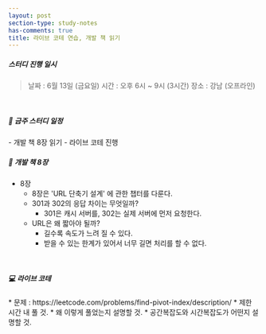 ```yaml
---
layout: post
section-type: study-notes
has-comments: true
title: 라이브 코테 연습, 개발 책 읽기
---
```


<h5> 스터디 진행 일시</h5>
<blockquote>날짜 : 6월 13일 (금요일)    
시간 : 오후 6시 ~ 9시 (3시간)   
장소 : 강남 (오프라인)
</blockquote>

<br>

<h5> 🔧 금주 스터디 일정 </h5>
- 개발 책 8장 읽기
- 라이브 코테 진행 


<br>

<h5> 📖 개발 책 8장  </h5>  

* 8장 
    * 8장은 'URL 단축기 설계' 에 관한 챕터를 다룬다.
    * 301과 302의 응답 차이는 무엇일까?
        * 301은 캐시 서버를, 302는 실제 서버에 먼저 요청한다.
    * URL은 왜 짧아야 될까?
        * 길수록 속도가 느려 질 수 있다.
        * 받을 수 있는 한계가 있어서 너무 길면 처리를 할 수 없다.

<br>

<h5> 💻 라이브 코테 </h5>  
* 문제 : https://leetcode.com/problems/find-pivot-index/description/
    * 제한 시간 내 풀 것.
    * 왜 이렇게 풀었는지 설명할 것.
    * 공간복잡도와 시간복잡도가 어떤지 설명할 것.   
    
<br>